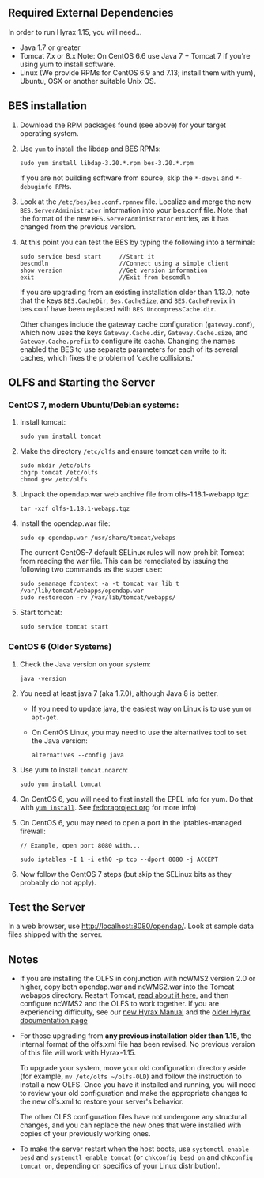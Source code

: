 ## Required External Dependencies

In order to run Hyrax 1.15, you will need...

* Java 1.7 or greater
* Tomcat 7.x or 8.x Note: On CentOS 6.6 use Java 7 + Tomcat 7 if you're using yum to install software.
* Linux (We provide RPMs for CentOS 6.9 and 7.13; install them with yum), Ubuntu, OSX or another suitable Unix OS.

## BES installation

1. Download the RPM packages found (see above) for your target operating system.
1. Use `yum` to install the libdap and BES RPMs:

    ````
    sudo yum install libdap-3.20.*.rpm bes-3.20.*.rpm
    ````
    
    If you are not building software from source, skip the `*-devel` and `*-debuginfo RPMs`.
1. Look at the `/etc/bes/bes.conf.rpmnew` file. Localize and merge
the new `BES.ServerAdministrator` information into your bes.conf file.
Note that the format of the new `BES.ServerAdministrator` entries,
as it has changed from the previous version.

1. At this point you can test the BES by typing the following into a terminal:

    ````
    sudo service besd start     //Start it
    bescmdln                    //Connect using a simple client
    show version                //Get version information
    exit                        //Exit from bescmdln
    ````

    If you are upgrading from an existing installation older than 1.13.0,
    note that the keys `BES.CacheDir`, `Bes.CacheSize`, and `BES.CachePrevix` in bes.conf
    have been replaced with `BES.UncompressCache.dir`.
    
    Other changes include the gateway cache configuration (`gateway.conf`), which now uses the keys 
    `Gateway.Cache.dir`, `Gateway.Cache.size`, and `Gateway.Cache.prefix`
    to configure its cache. Changing the names enabled the BES to use separate parameters
    for each of its several caches, which fixes the problem of 'cache collisions.'

## OLFS and Starting the Server

### CentOS 7, modern Ubuntu/Debian systems:

1. Install tomcat:

    ````
    sudo yum install tomcat
    ````

1. Make the directory `/etc/olfs` and ensure tomcat can write to it:

    ````
    sudo mkdir /etc/olfs
    chgrp tomcat /etc/olfs
    chmod g+w /etc/olfs
    ````

1. Unpack the opendap.war web archive file from olfs-1.18.1-webapp.tgz:

    ````
    tar -xzf olfs-1.18.1-webapp.tgz
    ````

1. Install the opendap.war file:

    ````
    sudo cp opendap.war /usr/share/tomcat/webaps
    ````

    The current CentOS-7 default SELinux rules will now
    prohibit Tomcat from reading the war file. This can be remediated
    by issuing the following two commands as the super user:
    
    ````
    sudo semanage fcontext -a -t tomcat_var_lib_t /var/lib/tomcat/webapps/opendap.war
    sudo restorecon -rv /var/lib/tomcat/webapps/
    ````

1. Start tomcat:

    ````    
    sudo service tomcat start
    ````

### CentOS 6 (Older Systems)

1. Check the Java version on your system:

    ````
    java -version
    ````

2. You need at least java 7 (aka 1.7.0), although Java 8 is better.

    * If you need to update java, the easiest way on Linux is to use `yum` or `apt-get`.
    * On CentOS Linux, you may need to use the alternatives tool to set the Java version:
    
        ````
        alternatives --config java
        ````

3. Use yum to install `tomcat.noarch`:

    ````
    sudo yum install tomcat
    ````

3. On CentOS 6, you will need to first install the EPEL info for yum. Do that with
[`yum install`](https://dl.fedoraproject.org/pub/epel/epel-release-latest-6.noarch.rpm). 
See [fedoraproject.org](https://fedoraproject.org/wiki/EPEL) for more info)

3. On CentOS 6, you may need to open a port in the iptables-managed firewall:

    ````
    // Example, open port 8080 with...
    
    sudo iptables -I 1 -i eth0 -p tcp --dport 8080 -j ACCEPT
    ````
    
1. Now follow the CentOS 7 steps (but skip the SELinux bits as they probably do not apply).

## Test the Server

In a web browser, use [http://localhost:8080/opendap/](http://localhost:8080/opendap/).
Look at sample data files shipped with the server.

## Notes

* If you are installing the OLFS in conjunction with ncWMS2 version 2.0 or higher,
copy both opendap.war and ncWMS2.war into the Tomcat webapps directory.
Restart Tomcat, [read about it here](http://docs.opendap.org/index.php/Hyrax_WMS),
and then configure ncWMS2 and the OLFS to work together.
If you are experiencing difficulty, see our 
[new Hyrax Manual](https://opendap.github.io/hyrax_guide/Master_Hyrax_Guide.html)
and the 
[older Hyrax documentation page](http://docs.opendap.org/index.php/Hyrax)

* For those upgrading from **any previous installation older than 1.15**, 
the internal format of the olfs.xml file has been revised. 
No previous version of this file will work with Hyrax-1.15.

    To upgrade your system, move your old configuration directory aside
    (for example, `mv /etc/olfs ~/olfs-OLD`)
    and follow the instruction to install a new OLFS.
        Once you have it installed and running, you will need to review your
    old configuration and make the appropriate changes to the new olfs.xml
    to restore your server's behavior.
    
    The other OLFS configuration files have not undergone any structural changes,
    and you can replace the new ones that were installed with copies of your
    previously working ones.

* To make the server restart when the host boots, use `systemctl enable besd`
and `systemctl enable tomcat` (or `chkconfig besd on` and `chkconfig tomcat on`,
depending on specifics of your Linux distribution).